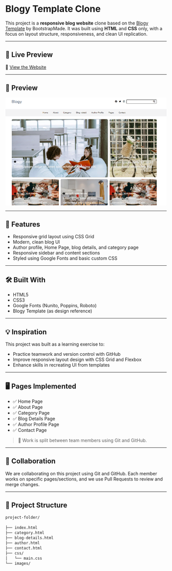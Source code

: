 # Blogy Template Clone

This project is a **responsive blog website** clone based on the [Blogy Template](https://bootstrapmade.com/content/demo/Blogy/) by BootstrapMade. It was built using **HTML** and **CSS** only, with a focus on layout structure, responsiveness, and clean UI replication.

---

## 📍 Live Preview

🔗 [View the Website](https://blogy-git-main-sadiyas-projects-0b74238e.vercel.app/)

---

## 📸 Preview

![Project Screenshot](./image.png)

---

## 📌 Features

- Responsive grid layout using CSS Grid
- Modern, clean blog UI
- Author profile,  Home Page, blog details, and category page
- Responsive sidebar and content sections
- Styled using Google Fonts and basic custom CSS

---

## 🛠️ Built With

- HTML5  
- CSS3  
- Google Fonts (Nunito, Poppins, Roboto)  
- Blogy Template (as design reference)

---

## 💡 Inspiration

This project was built as a learning exercise to:

- Practice teamwork and version control with GitHub
- Improve responsive layout design with CSS Grid and Flexbox
- Enhance skills in recreating UI from templates

---

## 🖥️ Pages Implemented

- ✅ Home Page  
- ✅ About Page  
- ✅ Category Page  
- ✅ Blog Details Page  
- ✅ Author Profile Page  
- ✅ Contact Page  

> 🔁 Work is split between team members using Git and GitHub.

---

## 🤝 Collaboration

We are collaborating on this project using Git and GitHub. Each member works on specific pages/sections, and we use Pull Requests to review and merge changes.

---


## 📁 Project Structure

```plaintext
project-folder/

├── index.html
├── category.html
├── blog-details.html
├── author.html
├── contact.html
├── css/
│   └── main.css
└── images/
